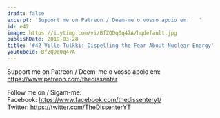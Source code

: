 ```yaml
---
draft: false
excerpt: 'Support me on Patreon / Deem-me o vosso apoio em:   '
id: e42
image: https://i.ytimg.com/vi/BfZQDq0q47A/hqdefault.jpg
publishDate: 2019-03-28
title: '#42 Ville Tulkki: Dispelling the Fear About Nuclear Energy'
youtubeid: BfZQDq0q47A
---
```

Support me on Patreon / Deem-me o vosso apoio em:   
https://www.patreon.com/thedissenter

Follow me on / Sigam-me:  
Facebook: https://www.facebook.com/thedissenteryt/  
Twitter: https://twitter.com/TheDissenterYT
